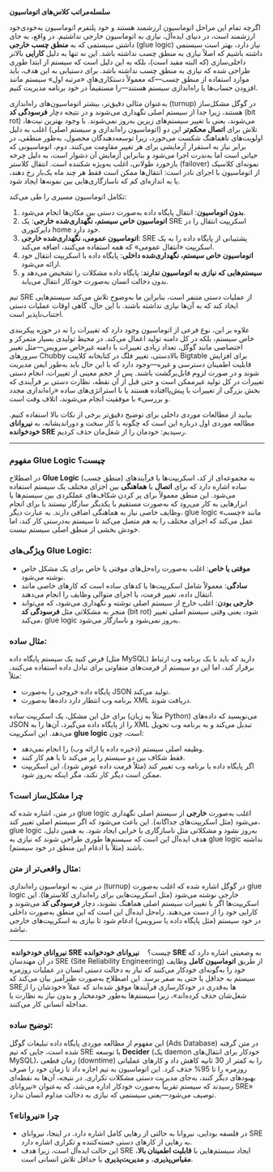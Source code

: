 **سلسله‌مراتب کلاس‌های اتوماسیون**

اگرچه تمام این مراحل اتوماسیون ارزشمند هستند و خود پلتفرم اتوماسیون به‌خودی‌خود ارزشمند است، در دنیای ایده‌آل، نیازی به اتوماسیون خارجی نداشتیم. در واقع، به جای داشتن سیستمی که به **منطق چسب خارجی** (glue logic) نیاز دارد، بهتر است سیستمی داشته باشیم که اصلاً نیازی به منطق چسب نداشته باشد. این نه تنها به دلیل **کارایی** بالاتر داخلی‌سازی (که البته مفید است)، بلکه به این دلیل است که سیستم از ابتدا طوری طراحی شده که نیازی به منطق چسب نداشته باشد. برای دستیابی به این هدف، باید موارد استفاده از منطق چسب—که معمولاً دستکاری‌های «مرتبه اول» سیستم مانند افزودن حساب‌ها یا راه‌اندازی سیستم هستند—را مستقیماً در خود برنامه مدیریت کنیم.

به‌عنوان مثالی دقیق‌تر، بیشتر اتوماسیون‌های راه‌اندازی (turnup) در گوگل مشکل‌ساز هستند، زیرا جدا از سیستم اصلی نگهداری می‌شوند و در نتیجه دچار **فرسودگی کد** (bit rot) می‌شوند، یعنی با تغییر سیستم‌های زیرین به‌روز نمی‌شوند. با وجود بهترین نیت‌ها، تلاش برای **اتصال محکم‌تر** این دو (اتوماسیون راه‌اندازی و سیستم اصلی) اغلب به دلیل اولویت‌های ناهماهنگ شکست می‌خورد، زیرا توسعه‌دهندگان محصول، به‌طور منطقی، در برابر نیاز به استقرار آزمایشی برای هر تغییر مقاومت می‌کنند. دوم، اتوماسیونی که حیاتی است اما به‌ندرت اجرا می‌شود و بنابراین آزمایش آن دشوار است، به دلیل چرخه بازخورد طولانی، اغلب به‌ویژه شکننده است. انتقال کلاستر (failover) نمونه‌ای کلاسیک از اتوماسیون با اجرای نادر است: انتقال‌ها ممکن است فقط هر چند ماه یک‌بار رخ دهند، یا به اندازه‌ای کم که ناسازگاری‌هایی بین نمونه‌ها ایجاد شود.

تکامل اتوماسیون مسیری را طی می‌کند:
1. **بدون اتوماسیون**: انتقال پایگاه داده به‌صورت دستی بین مکان‌ها انجام می‌شود.
2. **اتوماسیون خاص سیستم، نگهداری‌شده خارجی**: یک SRE اسکریپت انتقال را در دایرکتوری home خود دارد.
3. **اتوماسیون عمومی، نگهداری‌شده خارجی**: SRE پشتیبانی از پایگاه داده را به یک اسکریپت «انتقال عمومی» که همه استفاده می‌کنند، اضافه می‌کند.
4. **اتوماسیون خاص سیستم، نگهداری‌شده داخلی**: پایگاه داده با اسکریپت انتقال خود ارائه می‌شود.
5. **سیستم‌هایی که نیازی به اتوماسیون ندارند**: پایگاه داده مشکلات را تشخیص می‌دهد و بدون دخالت انسان به‌صورت خودکار انتقال می‌یابد.

تیم SRE از عملیات دستی متنفر است، بنابراین ما به‌وضوح تلاش می‌کند سیستم‌هایی ایجاد کند که به آن‌ها نیازی نداشته باشند. با این حال، گاهی اوقات عملیات دستی اجتناب‌ناپذیر است.

علاوه بر این، نوع فرعی از اتوماسیون وجود دارد که تغییرات را نه در حوزه پیکربندی خاص سیستم، بلکه در کل دامنه تولید اعمال می‌کند. در محیط تولیدی بسیار متمرکز و اختصاصی مانند گوگل، تعداد زیادی تغییرات با دامنه غیرخاص سرویس—مثل تغییر سرورهای Chubby بالادستی، تغییر فلگ در کتابخانه کلاینت Bigtable برای افزایش قابلیت اطمینان دسترسی و غیره—وجود دارد که با این حال باید به‌طور ایمن مدیریت شوند و در صورت لزوم قابل‌برگشت باشند. پس از حجم معینی از تغییرات، انجام دستی تغییرات در کل تولید غیرممکن است و حتی قبل از آن نقطه، نظارت دستی بر فرآیندی که بخش بزرگی از تغییرات یا پیش‌پاافتاده هستند یا با استراتژی‌های ساده «راه‌اندازی مجدد و بررسی» با موفقیت انجام می‌شوند، اتلاف وقت است.

بیایید از مطالعات موردی داخلی برای توضیح دقیق‌تر برخی از نکات بالا استفاده کنیم. مطالعه موردی اول درباره این است که چگونه با کار سخت و دوراندیشانه، به **نیروانای خودخوانده SRE** رسیدیم: خودمان را از شغل‌مان حذف کردیم.


---------------------------------
### مفهوم Glue Logic چیست؟

در اصطلاح **Glue Logic** (منطق چسب) به مجموعه‌ای از کد، اسکریپت‌ها یا فرآیندهای ساده اشاره دارد که برای **اتصال** یا **هماهنگی** بین اجزای مختلف یک سیستم استفاده می‌شود. این منطق معمولاً برای پر کردن شکاف‌های عملکردی بین سیستم‌ها یا ابزارهایی به کار می‌رود که به‌صورت مستقیم با یکدیگر سازگار نیستند یا برای انجام وظایف خاصی نیاز به هماهنگی اضافی دارند. به عبارت دیگر، glue logic مانند «چسب» عمل می‌کند که اجزای مختلف را به هم متصل می‌کند تا سیستم به‌درستی کار کند، اما خودش بخشی از منطق اصلی سیستم نیست.

### ویژگی‌های Glue Logic:

- **موقتی یا خاص**: اغلب به‌صورت راه‌حل‌های موقتی یا خاص برای یک مشکل خاص نوشته می‌شود.
- **سادگی**: معمولاً شامل اسکریپت‌ها یا کدهای ساده است که کارهای خاصی مانند انتقال داده، تغییر فرمت، یا اجرای متوالی وظایف را انجام می‌دهند.
- **خارجی بودن**: اغلب خارج از سیستم اصلی نوشته و نگهداری می‌شود، که می‌تواند منجر به مشکلاتی مثل **فرسودگی کد** (bit rot) شود، یعنی وقتی سیستم اصلی تغییر می‌کند، glue logic به‌روز نمی‌شود و ناسازگار می‌شود.

### مثال ساده:

فرض کنید یک سیستم پایگاه داده (مثل MySQL) دارید که باید با یک برنامه وب ارتباط برقرار کند، اما این دو سیستم از فرمت‌های متفاوتی برای تبادل داده استفاده می‌کنند. مثلاً:

- پایگاه داده خروجی را به‌صورت JSON تولید می‌کند.
- برنامه وب انتظار دارد داده‌ها به‌صورت XML دریافت شوند.

برای حل این مشکل، یک اسکریپت ساده (مثلاً به زبان Python) می‌نویسید که داده‌های JSON را از پایگاه داده می‌گیرد، آن‌ها را به XML تبدیل می‌کند و به برنامه وب تحویل می‌دهد. این اسکریپت **glue logic** است، چون:

- وظیفه اصلی سیستم (ذخیره داده یا ارائه وب) را انجام نمی‌دهد.
- فقط شکاف بین دو سیستم را پر می‌کند تا با هم کار کنند.
- اگر پایگاه داده یا برنامه وب تغییر کند (مثلاً فرمت داده عوض شود)، این اسکریپت ممکن است دیگر کار نکند، مگر اینکه به‌روز شود.

### چرا مشکل‌ساز است؟

در متن، اشاره شده که glue logic اغلب به‌صورت **خارجی** از سیستم اصلی نگهداری می‌شود (مثل اسکریپت‌های جداگانه). این باعث می‌شود که اگر سیستم اصلی تغییر کند، glue logic به‌روز نشود و مشکلاتی مثل ناسازگاری یا خرابی ایجاد شود. به همین دلیل، هدف ایده‌آل این است که سیستم‌ها طوری طراحی شوند که نیازی به glue logic نداشته باشند (مثلاً با ادغام این منطق در خود سیستم).

### مثال واقعی‌تر از متن:

در متن، به اتوماسیون راه‌اندازی (turnup) در گوگل اشاره شده که اغلب به‌صورت glue logic خارجی نوشته می‌شود (مثل اسکریپت‌هایی برای راه‌اندازی کلاسترها). این اسکریپت‌ها اگر با تغییرات سیستم اصلی هماهنگ نشوند، دچار **فرسودگی کد** می‌شوند و کارایی خود را از دست می‌دهند. راه‌حل ایده‌آل این است که این منطق به‌صورت داخلی در خود سیستم (مثل پایگاه داده یا سرویس) ادغام شود تا نیازی به اسکریپت‌های خارجی نباشد.


-------------------------

 **نیروانای خودخوانده SRE** چیست؟
 
 **نیروانای خودخوانده SRE** به وضعیتی اشاره دارد که در آن مهندسان SRE (Site Reliability Engineering) از طریق **اتوماسیون کامل** وظایف خود را به‌گونه‌ای خودکار می‌کنند که نیاز به دخالت دستی انسان در عملیات روزمره سیستم به حداقل یا حتی به صفر برسد. این اصطلاح به‌صورت طنزآمیز بیان می‌کند که SREها به‌قدری در خودکارسازی فرآیندها موفق شده‌اند که عملاً «خودشان را از شغل‌شان حذف کرده‌اند»، زیرا سیستم‌ها به‌طور خودمختار و بدون نیاز به نظارت یا مداخله انسانی کار می‌کنند.

### توضیح ساده:

این مفهوم از مطالعه موردی پایگاه داده تبلیغات گوگل (Ads Database) در متن گرفته شده است، جایی که تیم SRE با توسعه **Decider** (یک daemon خودکار برای انتقال‌های MySQL)، زمان قطعی (downtime) را به کمتر از 30 ثانیه کاهش داد و کارهای عملیاتی روزمره را تا 95% حذف کرد. این اتوماسیون به تیم اجازه داد تا زمان خود را صرف بهبودهای دیگر کنند، به‌جای مدیریت دستی مشکلات تکراری. در نتیجه، آن‌ها به نقطه‌ای رسیدند که سیستم تقریباً به‌صورت خودکار اداره می‌شد، که به‌عنوان «نیروانای SRE» توصیف می‌شود—یعنی سیستمی که نیازی به دخالت مداوم انسان ندارد.

### چرا «نیروانا»؟

- در فلسفه بودایی، نیروانا به حالتی از رهایی کامل اشاره دارد. در اینجا، نیروانای SRE به رهایی از کارهای دستی خسته‌کننده و تکراری اشاره دارد.
- این حالت ایده‌آل است، زیرا هدف SRE ایجاد سیستم‌هایی با **قابلیت اطمینان بالا**، **مقیاس‌پذیری**، و **مدیریت‌پذیری** با حداقل تلاش انسانی است.